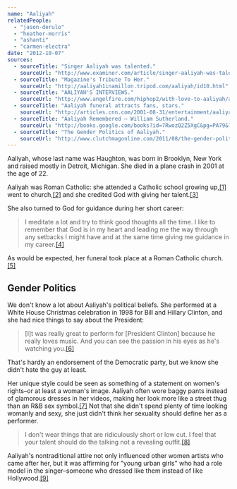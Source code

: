 ```yaml
---
name: "Aaliyah"
relatedPeople:
  - "jason-derulo"
  - "heather-morris"
  - "ashanti"
  - "carmen-electra"
date: "2012-10-07"
sources:
  - sourceTitle: "Singer Aaliyah was talented."
    sourceUrl: "http://www.examiner.com/article/singer-aaliyah-was-talented"
  - sourceTitle: "Magazine's Tribute To Her."
    sourceUrl: "http://aaliyah1inamillon.tripod.com/aaliyah/id10.html"
  - sourceTitle: "AALIYAH'S INTERVIEWS."
    sourceUrl: "http://www.angelfire.com/hiphop2/with-love-to-aaliyah/aaliyah-interviews.html"
  - sourceTitle: "Aaliyah funeral attracts fans, stars."
    sourceUrl: "http://articles.cnn.com/2001-08-31/entertainment/aaliyah.service_1_aaliyah-plane-crash-funeral?_s=PM:SHOWBIZ"
  - sourceTitle: "Aaliyah Remembered – William Sutherland."
    sourceUrl: "http://books.google.com/books?id=7RwozQ2Z5XgC&pg=PA79&lpg=PA79&dq=aaliyah+white+house&source=bl&ots=sFEUtmtBva&sig=HS7c_iR2r4zcJZw4Mo2cP1u_Zcg&hl=en&sa=X&ei=Dd5tUM6UAensigKLu4HoBg&ved=0CF8Q6AEwCA#v=onepage&q=aaliyah%20white%20house&f=false"
  - sourceTitle: "The Gender Politics of Aaliyah."
    sourceUrl: "http://www.clutchmagonline.com/2011/08/the-gender-politics-of-aaliyah/"
---
```


Aaliyah, whose last name was Haughton, was born in Brooklyn, New York and raised mostly in Detroit, Michigan. She died in a plane crash in 2001 at the age of 22.

Aaliyah was Roman Catholic: she attended a Catholic school growing up,<a class="source-citation" href="#http://www.examiner.com/article/singer-aaliyah-was-talented" title="Singer Aaliyah was talented.">[1]</a> went to church,<a class="source-citation" href="#http://aaliyah1inamillon.tripod.com/aaliyah/id10.html" title="Magazine&apos;s Tribute To Her.">[2]</a> and she credited God with giving her talent.<a class="source-citation" href="#http://www.angelfire.com/hiphop2/with-love-to-aaliyah/aaliyah-interviews.html" title="AALIYAH&apos;S INTERVIEWS.">[3]</a>

She also turned to God for guidance during her short career:

>I meditate a lot and try to think good thoughts all the time. I like to remember that God is in my heart and leading me the way through any setbacks I might have and at the same time giving me guidance in my career.<a class="source-citation" href="#http://www.angelfire.com/hiphop2/with-love-to-aaliyah/aaliyah-interviews.html" title="AALIYAH&apos;S INTERVIEWS.">[4]</a>

As would be expected, her funeral took place at a Roman Catholic church.<a class="source-citation" href="#http://articles.cnn.com/2001-08-31/entertainment/aaliyah.service_1_aaliyah-plane-crash-funeral?_s=PM:SHOWBIZ" title="Aaliyah funeral attracts fans, stars.">[5]</a>

## Gender Politics

We don't know a lot about Aaliyah's political beliefs. She performed at a White House Christmas celebration in 1998 for Bill and Hillary Clinton, and she had nice things to say about the President:

>[I]t was really great to perform for [President Clinton] because he really loves music. And you can see the passion in his eyes as he's watching you.<a class="source-citation" href="#http://books.google.com/books?id=7RwozQ2Z5XgC&pg=PA79&lpg=PA79&dq=aaliyah+white+house&source=bl&ots=sFEUtmtBva&sig=HS7c_iR2r4zcJZw4Mo2cP1u_Zcg&hl=en&sa=X&ei=Dd5tUM6UAensigKLu4HoBg&ved=0CF8Q6AEwCA#v=onepage&q=aaliyah%20white%20house&f=false" title="Aaliyah Remembered – William Sutherland.">[6]</a>

That's hardly an endorsement of the Democratic party, but we know she didn't hate the guy at least.

Her unique style could be seen as something of a statement on women's rights–or at least a woman's image. Aaliyah often wore baggy pants instead of glamorous dresses in her videos, making her look more like a street thug than an R&B sex symbol.<a class="source-citation" href="#http://www.clutchmagonline.com/2011/08/the-gender-politics-of-aaliyah/" title="The Gender Politics of Aaliyah.">[7]</a> Not that she didn't spend plenty of time looking womanly and sexy, she just didn't think her sexuality should define her as a performer.

>I don't wear things that are ridiculously short or low cut. I feel that your talent should do the talking not a revealing outfit.<a class="source-citation" href="#http://aaliyah1inamillon.tripod.com/aaliyah/id10.html" title="Magazine&apos;s Tribute To Her.">[8]</a>

Aaliyah's nontraditional attire not only influenced other women artists who came after her, but it was affirming for "young urban girls" who had a role model in the singer–someone who dressed like them instead of like Hollywood.<a class="source-citation" href="#http://www.clutchmagonline.com/2011/08/the-gender-politics-of-aaliyah/" title="The Gender Politics of Aaliyah.">[9]</a>